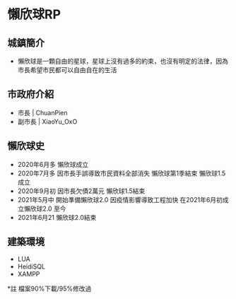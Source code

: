 # 懶欣球RP
 
## 城鎮簡介
  + 懶欣球是一顆自由的星球，星球上沒有過多的約束，也沒有明定的法律，因為市長希望市民都可以自由自在的生活

## 市政府介紹
  + 市長 | ChuanPien
  + 副市長 | XiaoYu_OxO

## 懶欣球史 
  + 2020年6月多 懶欣球成立
  + 2020年7月多 因市長手誤導致市民資料全部消失 懶欣球第1季結束 懶欣球1.5成立
  + 2020年9月初 因市長欠債2萬元 懶欣球1.5結束
  + 2021年5月中 開始準備懶欣球2.0 因疫情影響導致工程加快 在2021年6月初成立懶欣球2.0 至今
  + 2021年6月21 懶欣球2.0結束

## 建築環境
  + LUA
  + HeidiSQL
  + XAMPP


*註 檔案90%下載/95%修改過

